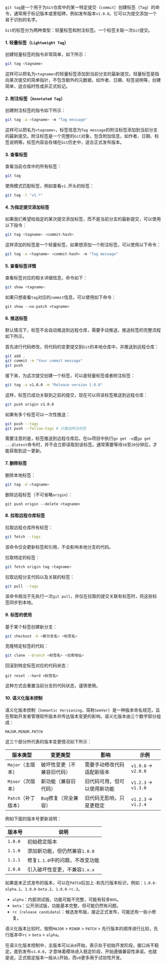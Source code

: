 `git tag`是一个用于为`Git`仓库中的某一特定提交（`commit`）创建标签（`Tag`）的命令，通常用于标记版本或里程碑，例如发布版本`v1.0.0`。它可以为提交添加一个易于识别的名字。

`Git`的标签分为两种类型：轻量标签和附注标签。一个标签关联一次`Git`提交。

#### 1. 轻量标签（`Lightweight Tag`）

创建轻量标签的指令非常简单，如下所示：

```sh
git tag <tagname>
```

这样可以把名为`<tagname>`的轻量标签添加到当前分支的最新提交。轻量标签是指向某次提交的简单指针，不包含额外的元数据，如作者、日期、标签说明等，创建简单，适合临时性或非正式标记。

#### 2. 附注标签（`Annotated Tag`）

创建附注标签的指令如下所示：

```sh
git tag -a <tagname> -m "Tag message"
```

这样可以把名为`<tagname>`，标签信息为`Tag message`的附注标签添加到当前分支的最新提交。附注标签是一个完整的`Git`对象，包含附加信息，如作者、日期、标签说明等。标签内容会存储在`Git`历史中，适合正式发布版本。

#### 3. 查看标签

查看当前仓库中的所有标签：

```sh
git tag
```

使用模式匹配标签，例如查看`v1.`开头的标签：

```sh
git tag -l "v1.*"
```

#### 4. 为指定提交添加标签

如果我们希望给指定的某次提交添加标签，而不是当前分支的最新提交，可以使用以下指令：

```sh
git tag <tagname> <commit-hash>
```

这样添加的标签是一个轻量标签，如果想添加一个附注标签，可以使用以下命令：

```sh
git tag -a <tagname> <commit-hash> -m "Tag message"
```

#### 5. 查看标签详情

查看标签对应的相关详细信息，命令如下：

```sh
git show <tagname>
```

如果只想查看`tag`对应的`commit`信息，可以使用如下命令：

```
git show --no-patch <tagname>
```

#### 6. 推送标签

默认情况下，标签不会自动推送到远程仓库，需要手动推送，推送标签的完整流程如下所示。

首先进行代码修改，将代码的变更提交到`Git`的本地仓库中，并推送到远程仓库：

```sh
git add .
git commit -m "Your commit message"
git push
```

接下来，为这次提交创建一个标签，可以是轻量标签或者附注标签：

```sh
git tag -a v1.0.0 -m "Release version 1.0.0"
```

这样，标签已成功关联到之前的提交，现在可以将该标签推送到远程仓库：

```sh
git push origin v1.0.0
```

如果有多个标签可以一次性推送：

```sh
git push --tags
git push --follow-tags # 只推送附注标签
```

需要注意的是，标签推送到远程仓库后，在`Go`项目中执行`go get -u`或`go get ...@latest`命令时，并不会立即读取到该标签。通常需要等待`10`至`20`分钟后，才能获取到这一更新。

#### 7. 删除标签

删除本地标签：

```sh
git tag -d <tagname>
```

删除远程标签（不可省略`origin`）：

```
git push origin --delete <tagname>
```

#### 8. 拉取远程仓库标签

拉取远程仓库所有标签：

```sh
git fetch --tags
```

该命令仅会更新标签和引用，不会影响本地分支的代码。

拉取特定的标签：

```sh
git fetch origin tag <tagname>
```

拉取远程分支代码以及关联的标签：

```sh
git pull --tags
```

该命令相当于先执行一次`git pull`，并仅在拉取的提交关联有标签时，将这些标签同步到本地。

#### 9. 标签的使用

基于某个标签创建新分支：

```sh
git checkout -b <新分支名> <标签名>
```

克隆特定标签的代码：

```sh
git clone --branch <标签名> <仓库地址>
```

回滚到特定标签对应的代码状态：

```
git reset --hard <标签名>
```

这种方式会重置当前分支的代码状态，谨慎使用。

#### 10. 语义化版本控制

语义化版本控制（`Semantic Versioning`，简称`SemVer`）是一种版本命名规范，旨在帮助开发者管理软件版本并传达版本变更的影响。语义化版本由三个数字部分组成：

```
MAJOR.MINOR.PATCH
```

这三个部分所代表的版本变更情况如下所示：

| 版本类型            | 变更类型                   | 影响                         | 示例                |
| ------------------- | -------------------------- | ---------------------------- | ------------------- |
| `Major`（主版本）   | 破坏性变更（不兼容旧代码） | 需要手动修改代码适配新版本   | `v1.9.0` → `v2.0.0` |
| `Minor`（次版本）   | 新功能（兼容旧代码）       | 旧代码可用，但可以使用新功能 | `v1.2.3` → `v1.3.0` |
| `Patch`（补丁版本） | `Bug`修复（完全兼容）      | 旧代码无影响，只是更稳定     | `v1.2.3` → `v1.2.4` |

例如下面的版本号更新说明：

| 版本号  | 说明                            |
| ------- | ------------------------------- |
| `1.0.0` | 初始稳定版本                    |
| `1.1.0` | 添加新功能，但仍然兼容`1.0.0`   |
| `1.1.1` | 修复`1.1.0`中的问题，不改变功能 |
| `2.0.0` | 引入破坏性变更，不兼容`1.x.x`   |

如果是未正式发布的版本，可以在`PATCH`后加上`-`和先行版本标识，例如：`1.0.0-alpha.1`、`1.0.0-beta.2`、`1.0.0-rc.3`。

- `alpha`：内部测试版，功能可能不完整，可能有较多`BUG`。
- `beta`：公开测试版，功能基本完整，但可能仍然有问题。
- `rc`（`release candidate`）：候选发布版，接近正式发布，可能还有一些小修复。

语义化版本比较时，按照`MAJOR` > `MINOR` > `PATCH` > 先行版本的顺序进行比较，先行版本中`rc` > `beta` > `alpha`。

在语义化版本控制中，主版本可以从`0`开始，表示处于初始开发阶段，接口尚不稳定。直到发布`v1.0.0`，才意味着模块进入稳定阶段，开始遵循兼容性承诺。也就是说，正式稳定版本一般从`1`开始，而`v0`更多用于试验性开发。
